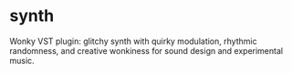 # synth
Wonky VST plugin: glitchy synth with quirky modulation, rhythmic randomness, and creative wonkiness for sound design and experimental music.
